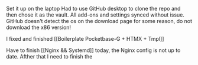 Set it up on the laptop
Had to use GitHub desktop to clone the repo and then chose it as the vault. All add-ons and settings synced without issue. GitHub doesn't detect the os on the download page for some reason, do not download the x86 version!

I fixed and finished [[Boilerplate Pocketbase-G + HTMX + Tmpl]]

Have to finish [[Nginx && Systemd]] today, the Nginx config is not up to date. Afther that I need to finish the 